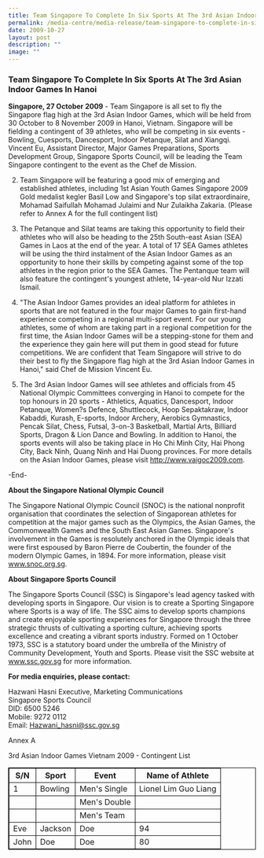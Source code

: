```yaml
---
title: Team Singapore To Complete In Six Sports At The 3rd Asian Indoor Games In Hanoi
permalink: /media-centre/media-release/team-singapore-to-complete-in-six-sports-at-the-3rd-asian-indoor-games/
date: 2009-10-27
layout: post
description: ""
image: ""
---
```

### **Team Singapore To Complete In Six Sports At The 3rd Asian Indoor Games In Hanoi**

**Singapore, 27 October 2009** - Team Singapore is all set to fly the Singapore flag high at the 3rd Asian Indoor Games, which will be held from 30 October to 8 November 2009 in Hanoi, Vietnam. Singapore will be fielding a contingent of 39 athletes, who will be competing in six events - Bowling, Cuesports, Dancesport, Indoor Petanque, Silat and Xiangqi. Vincent Eu, Assistant Director, Major Games Preparations, Sports Development Group, Singapore Sports Council, will be leading the Team Singapore contingent to the event as the Chef de Mission.

2. Team Singapore will be featuring a good mix of emerging and established athletes, including 1st Asian Youth Games Singapore 2009 Gold medalist kegler Basil Low and Singapore's top silat extraordinaire, Mohamad Saifullah Mohamad Julaimi and Nur Zulaikha Zakaria. (Please refer to Annex A for the full contingent list)

3. The Petanque and Silat teams are taking this opportunity to field their athletes who will also be heading to the 25th South-east Asian (SEA) Games in Laos at the end of the year. A total of 17 SEA Games athletes will be using the third instalment of the Asian Indoor Games as an opportunity to hone their skills by competing against some of the top athletes in the region prior to the SEA Games. The Pentanque team will also feature the contingent's youngest athlete, 14-year-old Nur Izzati Ismail.

4. "The Asian Indoor Games provides an ideal platform for athletes in sports that are not featured in the four major Games to gain first-hand experience competing in a regional multi-sport event. For our young athletes, some of whom are taking part in a regional competition for the first time, the Asian Indoor Games will be a stepping-stone for them and the experience they gain here will put them in good stead for future competitions. We are confident that Team Singapore will strive to do their best to fly the Singapore flag high at the 3rd Asian Indoor Games in Hanoi," said Chef de Mission Vincent Eu.

5. The 3rd Asian Indoor Games will see athletes and officials from 45 National Olympic Committees converging in Hanoi to compete for the top honours in 20 sports - Athletics, Aquatics, Dancesport, Indoor Petanque, Women?s Defence, Shuttlecock, Hoop Sepaktakraw, Indoor Kabaddi, Kurash, E-sports, Indoor Archery, Aerobics Gymnastics, Pencak Silat, Chess, Futsal, 3-on-3 Basketball, Martial Arts, Billiard Sports, Dragon & Lion Dance and Bowling. In addition to Hanoi, the sports events will also be taking place in Ho Chi Minh City, Hai Phong City, Back Ninh, Quang Ninh and Hai Duong provinces. For more details on the Asian Indoor Games, please visit http://www.vaigoc2009.com.

-End-

**About the Singapore National Olympic Council**

The Singapore National Olympic Council (SNOC) is the national nonprofit organisation that coordinates the selection of Singaporean athletes for competition at the major games such as the Olympics, the Asian Games, the Commonwealth Games and the South East Asian Games. Singapore's involvement in the Games is resolutely anchored in the Olympic ideals that were first espoused by Baron Pierre de Coubertin, the founder of the modern Olympic Games, in 1894. For more information, please visit www.snoc.org.sg.

**About Singapore Sports Council**

The Singapore Sports Council (SSC) is Singapore's lead agency tasked with developing sports in Singapore. Our vision is to create a Sporting Singapore where Sports is a way of life. The SSC aims to develop sports champions and create enjoyable sporting experiences for Singapore through the three strategic thrusts of cultivating a sporting culture, achieving sports excellence and creating a vibrant sports industry. Formed on 1 October 1973, SSC is a statutory board under the umbrella of the Ministry of Community Development, Youth and Sports. Please visit the SSC website at www.ssc.gov.sg for more information.

**For media enquiries, please contact:**

Hazwani Hasni Executive, Marketing Communications
<br>
Singapore Sports Council
<br>
DID: 6500 5246
<br>
Mobile: 9272 0112
<br>
Email: [Hazwani_hasni@ssc.gov.sg](mailto:Hazwani_hasni@ssc.gov.sg)

Annex A
<style>
table, th, td {
  border: 0.5px solid black;
}
</style>
</head>
<body>

<p>3rd Asian Indoor Games Vietnam 2009 - Contingent List</p>

<table style="width:100%">
  <tr>
    <th>S/N</th>
    <th>Sport</th> 
    <th>Event</th> 
    <th>Name of Athlete</th>
  </tr>
  <tr>
    <td>1</td>
    <td>Bowling</td>
		<td>Men's Single</td>
    <td>Lionel Lim Guo Liang</td>
  </tr>
  <tr>
    <td></td>
    <td></td>
		<td>Men's Double</td>
    <td></td>
  </tr>
	  <tr>
    <td></td>
    <td></td>
		<td>Men's Team</td>
    <td></td>
  </tr>
  <tr>
    <td>Eve</td>
    <td>Jackson</td>
		<td>Doe</td>
    <td>94</td>
  </tr>
  <tr>
    <td>John</td>
    <td>Doe</td>
		<td>Doe</td>
    <td>80</td>
  </tr>
</table>

</body>
</html>
